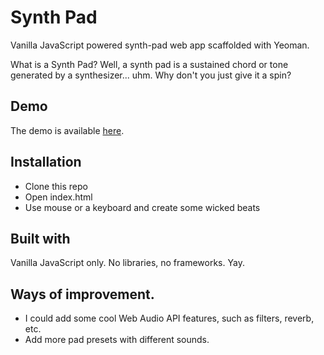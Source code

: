 # Synth Pad

Vanilla JavaScript powered synth-pad web app scaffolded with Yeoman.

What is a Synth Pad? Well, a synth pad is a sustained chord or tone generated by a synthesizer... uhm. Why don't you just give it a spin? 

## Demo

The demo is available [here](https://rafmosiolek.github.io/synth-pad/).

## Installation

* Clone this repo
* Open index.html
* Use mouse or a keyboard and create some wicked beats

## Built with

Vanilla JavaScript only. No libraries, no frameworks. Yay.

## Ways of improvement.

* I could add some cool Web Audio API features, such as filters, reverb, etc.
* Add more pad presets with different sounds.